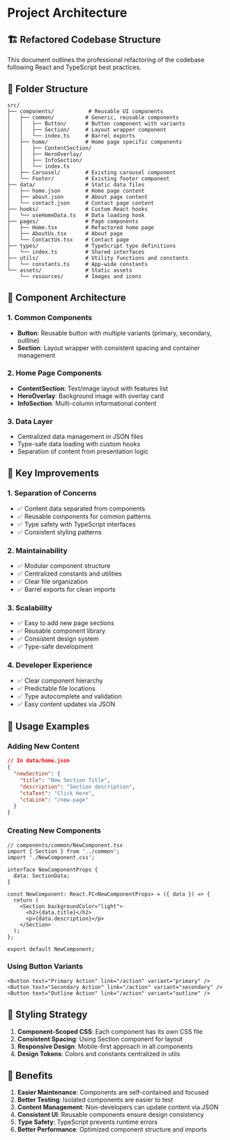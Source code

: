 # Project Architecture

## 🏗️ Refactored Codebase Structure

This document outlines the professional refactoring of the codebase following React and TypeScript best practices.

## 📁 Folder Structure

```
src/
├── components/           # Reusable UI components
│   ├── common/          # Generic, reusable components
│   │   ├── Button/      # Button component with variants
│   │   ├── Section/     # Layout wrapper component
│   │   └── index.ts     # Barrel exports
│   ├── home/            # Home page specific components
│   │   ├── ContentSection/
│   │   ├── HeroOverlay/
│   │   ├── InfoSection/
│   │   └── index.ts
│   ├── Carousel/        # Existing carousel component
│   └── Footer/          # Existing footer component
├── data/                # Static data files
│   ├── home.json        # Home page content
│   ├── about.json       # About page content
│   └── contact.json     # Contact page content
├── hooks/               # Custom React hooks
│   └── useHomeData.ts   # Data loading hook
├── pages/               # Page components
│   ├── Home.tsx         # Refactored home page
│   ├── AboutUs.tsx      # About page
│   └── ContactUs.tsx    # Contact page
├── types/               # TypeScript type definitions
│   └── index.ts         # Shared interfaces
├── utils/               # Utility functions and constants
│   └── constants.ts     # App-wide constants
└── assets/              # Static assets
    └── resources/       # Images and icons
```

## 🧩 Component Architecture

### 1. **Common Components**
- **Button**: Reusable button with multiple variants (primary, secondary, outline)
- **Section**: Layout wrapper with consistent spacing and container management

### 2. **Home Page Components**
- **ContentSection**: Text/image layout with features list
- **HeroOverlay**: Background image with overlay card
- **InfoSection**: Multi-column informational content

### 3. **Data Layer**
- Centralized data management in JSON files
- Type-safe data loading with custom hooks
- Separation of content from presentation logic

## 🎯 Key Improvements

### 1. **Separation of Concerns**
- ✅ Content data separated from components
- ✅ Reusable components for common patterns
- ✅ Type safety with TypeScript interfaces
- ✅ Consistent styling patterns

### 2. **Maintainability**
- ✅ Modular component structure
- ✅ Centralized constants and utilities
- ✅ Clear file organization
- ✅ Barrel exports for clean imports

### 3. **Scalability**
- ✅ Easy to add new page sections
- ✅ Reusable component library
- ✅ Consistent design system
- ✅ Type-safe development

### 4. **Developer Experience**
- ✅ Clear component hierarchy
- ✅ Predictable file locations
- ✅ Type autocomplete and validation
- ✅ Easy content updates via JSON

## 🔧 Usage Examples

### Adding New Content
```json
// In data/home.json
{
  "newSection": {
    "title": "New Section Title",
    "description": "Section description",
    "ctaText": "Click Here",
    "ctaLink": "/new-page"
  }
}
```

### Creating New Components
```tsx
// components/common/NewComponent.tsx
import { Section } from '../common';
import './NewComponent.css';

interface NewComponentProps {
  data: SectionData;
}

const NewComponent: React.FC<NewComponentProps> = ({ data }) => {
  return (
    <Section backgroundColor="light">
      <h2>{data.title}</h2>
      <p>{data.description}</p>
    </Section>
  );
};

export default NewComponent;
```

### Using Button Variants
```tsx
<Button text="Primary Action" link="/action" variant="primary" />
<Button text="Secondary Action" link="/action" variant="secondary" />
<Button text="Outline Action" link="/action" variant="outline" />
```

## 🎨 Styling Strategy

1. **Component-Scoped CSS**: Each component has its own CSS file
2. **Consistent Spacing**: Using Section component for layout
3. **Responsive Design**: Mobile-first approach in all components
4. **Design Tokens**: Colors and constants centralized in utils

## 🚀 Benefits

1. **Easier Maintenance**: Components are self-contained and focused
2. **Better Testing**: Isolated components are easier to test
3. **Content Management**: Non-developers can update content via JSON
4. **Consistent UI**: Reusable components ensure design consistency
5. **Type Safety**: TypeScript prevents runtime errors
6. **Better Performance**: Optimized component structure and imports
